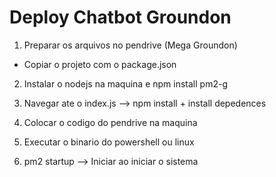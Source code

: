 # Deploy Chatbot Groundon

1) Preparar os arquivos no pendrive (Mega Groundon)

- Copiar o projeto com o package.json

2) Instalar o nodejs na maquina e npm install pm2-g

3) Navegar ate o index.js --> npm install + install depedences

4) Colocar o codigo do pendrive na maquina

5) Executar o binario do powershell ou linux

6) pm2 startup --> Iniciar ao iniciar o sistema
